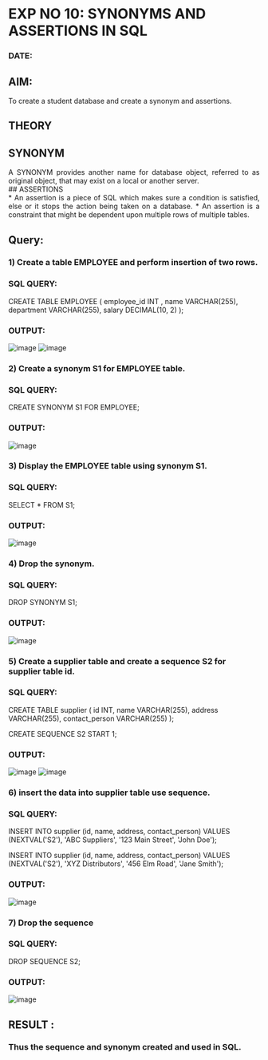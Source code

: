 # EXP NO 10: SYNONYMS AND ASSERTIONS IN SQL 
### DATE: 
## AIM:
To create a student database and create a synonym and assertions.

## THEORY
## SYNONYM
<div align="justify">
A SYNONYM provides another name for database object, referred to as original object, that may exist on a local or another server.
</div>
## ASSERTIONS
<div align="justify">
* An assertion is a piece of SQL which makes sure a condition is satisfied, else or it stops the action being taken on a database.
* An assertion is a constraint that might be dependent upon multiple rows of multiple tables.
</div>

## Query:
### 1) Create a table EMPLOYEE and perform insertion of two rows.

### SQL QUERY: 
CREATE TABLE EMPLOYEE (
    employee_id INT ,
    name VARCHAR(255),
    department VARCHAR(255),
    salary DECIMAL(10, 2)
);

### OUTPUT:
![image](https://github.com/lokeshkrishana/DBMS/assets/119291430/59d8edbe-857b-4a9e-85df-514b0e01e007)
![image](https://github.com/lokeshkrishana/DBMS/assets/119291430/0c9ce859-fcb2-4a49-85a0-b297913bb4e7)

### 2) Create a synonym S1 for EMPLOYEE  table.
### SQL QUERY: 
CREATE SYNONYM S1 FOR EMPLOYEE;
### OUTPUT:
![image](https://github.com/lokeshkrishana/DBMS/assets/119291430/9963d5e8-9345-480c-a302-6c32aedda7e4)
### 3) Display the EMPLOYEE  table using synonym S1.
### SQL QUERY: 
SELECT * FROM S1;
### OUTPUT:
![image](https://github.com/lokeshkrishana/DBMS/assets/119291430/f7219add-760f-4f5c-a114-a6cf3a3dbda8)
### 4) Drop the synonym.
### SQL QUERY: 
DROP SYNONYM S1;
### OUTPUT:
![image](https://github.com/lokeshkrishana/DBMS/assets/119291430/21f9c9b8-1f5d-43f1-b69f-395447ac05cc)
### 5) Create a supplier table and create a sequence S2 for supplier table id.
### SQL QUERY: 
CREATE TABLE supplier (
    id INT,
    name VARCHAR(255),
    address VARCHAR(255),
    contact_person VARCHAR(255)
);

CREATE SEQUENCE S2 START 1;

### OUTPUT:
![image](https://github.com/lokeshkrishana/DBMS/assets/119291430/6cda6c1c-1e5e-4258-8101-43c703cd7594)
![image](https://github.com/lokeshkrishana/DBMS/assets/119291430/9c1f98c6-51cd-4e7a-a9da-a0da9612177f)

### 6) insert the data into supplier table use sequence.
### SQL QUERY: 
INSERT INTO supplier (id, name, address, contact_person)
VALUES (NEXTVAL('S2'), 'ABC Suppliers', '123 Main Street', 'John Doe');

INSERT INTO supplier (id, name, address, contact_person)
VALUES (NEXTVAL('S2'), 'XYZ Distributors', '456 Elm Road', 'Jane Smith');
### OUTPUT:
![image](https://github.com/lokeshkrishana/DBMS/assets/119291430/c31223da-cfdf-4088-bb7c-775f8bb50413)
### 7) Drop the sequence

### SQL QUERY: 
DROP SEQUENCE S2;
### OUTPUT:
![image](https://github.com/lokeshkrishana/DBMS/assets/119291430/32b935fb-1d66-4280-b5f3-b67abfaf2b25)

## RESULT :
### Thus the sequence and synonym created and used in SQL.
